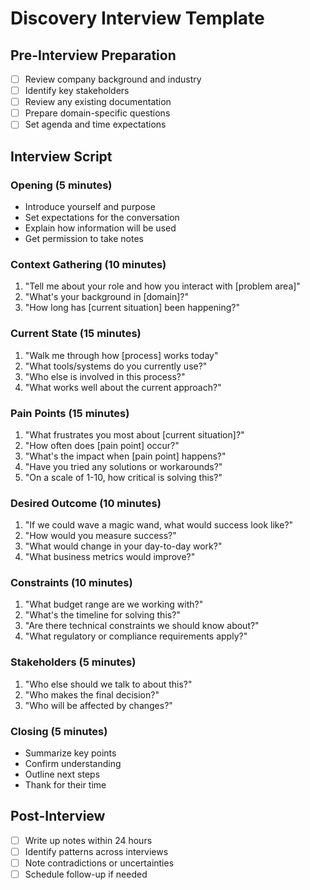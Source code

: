 # Discovery Interview Template

## Pre-Interview Preparation
- [ ] Review company background and industry
- [ ] Identify key stakeholders
- [ ] Review any existing documentation
- [ ] Prepare domain-specific questions
- [ ] Set agenda and time expectations

## Interview Script

### Opening (5 minutes)
- Introduce yourself and purpose
- Set expectations for the conversation
- Explain how information will be used
- Get permission to take notes

### Context Gathering (10 minutes)
1. "Tell me about your role and how you interact with [problem area]"
2. "What's your background in [domain]?"
3. "How long has [current situation] been happening?"

### Current State (15 minutes)
1. "Walk me through how [process] works today"
2. "What tools/systems do you currently use?"
3. "Who else is involved in this process?"
4. "What works well about the current approach?"

### Pain Points (15 minutes)
1. "What frustrates you most about [current situation]?"
2. "How often does [pain point] occur?"
3. "What's the impact when [pain point] happens?"
4. "Have you tried any solutions or workarounds?"
5. "On a scale of 1-10, how critical is solving this?"

### Desired Outcome (10 minutes)
1. "If we could wave a magic wand, what would success look like?"
2. "How would you measure success?"
3. "What would change in your day-to-day work?"
4. "What business metrics would improve?"

### Constraints (10 minutes)
1. "What budget range are we working with?"
2. "What's the timeline for solving this?"
3. "Are there technical constraints we should know about?"
4. "What regulatory or compliance requirements apply?"

### Stakeholders (5 minutes)
1. "Who else should we talk to about this?"
2. "Who makes the final decision?"
3. "Who will be affected by changes?"

### Closing (5 minutes)
- Summarize key points
- Confirm understanding
- Outline next steps
- Thank for their time

## Post-Interview
- [ ] Write up notes within 24 hours
- [ ] Identify patterns across interviews
- [ ] Note contradictions or uncertainties
- [ ] Schedule follow-up if needed